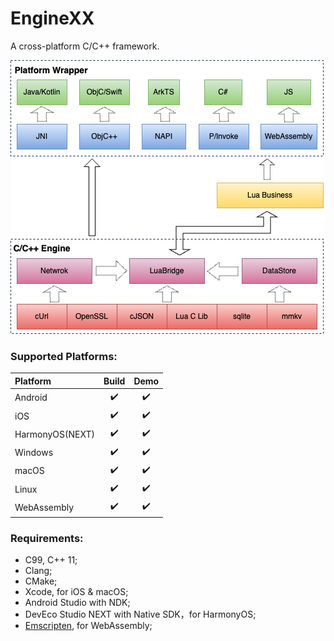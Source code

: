 # EngineXX

A cross-platform C/C++ framework.

![Arch](/res/arch.png)

### Supported Platforms:

| Platform        | Build | Demo  |
| :-------------- | :---: | :---: |
| Android         |  :heavy_check_mark:  |  :heavy_check_mark:  |
| iOS             |  :heavy_check_mark:  |  :heavy_check_mark:  |
| HarmonyOS(NEXT) |  :heavy_check_mark:  |  :heavy_check_mark:  |
| Windows         |  :heavy_check_mark:  |  :heavy_check_mark:  |
| macOS           |  :heavy_check_mark:  |  :heavy_check_mark:  |
| Linux           |  :heavy_check_mark:  |  :heavy_check_mark:  |
| WebAssembly     |  :heavy_check_mark:  |  :heavy_check_mark:  |

### Requirements:

* C99, C++ 11;
* Clang;
* CMake;
* Xcode, for iOS & macOS;
* Android Studio with NDK;
* DevEco Studio NEXT with Native SDK，for HarmonyOS;
* [Emscripten][1], for WebAssembly;

[1]: https://emscripten.org/
